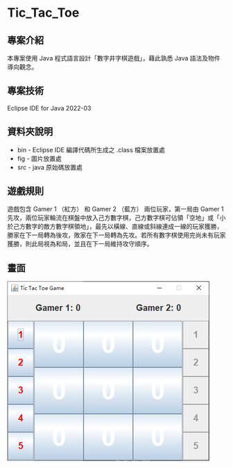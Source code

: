 # Tic_Tac_Toe
## 專案介紹
本專案使用 Java 程式語言設計「數字井字棋遊戲」，藉此孰悉 Java 語法及物件導向觀念。

## 專案技術
Eclipse IDE for Java 2022-03

## 資料夾說明
* bin - Eclipse IDE 編譯代碼所生成之 .class 檔案放置處
* fig - 圖片放置處
* src - java 原始碼放置處

## 遊戲規則
遊戲包含 Gamer 1 （紅方） 和 Gamer 2 （藍方） 兩位玩家，第一局由 Gamer 1 先攻，兩位玩家輪流在棋盤中放入己方數字棋，己方數字棋可佔領「空地」或「小於己方數字的敵方數字棋領地」，最先以橫線、直線或斜線連成一線的玩家獲勝，勝家在下一局轉為後攻，敗家在下一局轉為先攻。若所有數字棋使用完尚未有玩家獲勝，則此局視為和局，並且在下一局維持攻守順序。

## 畫面
![Tic Tac Toe](./fig/screenshot.png)
